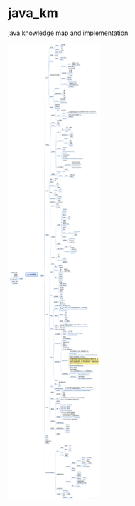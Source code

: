 # java_km
java knowledge map and implementation


<a href="./resource/java_km.png"> <img src="./resource/java_km.png"  /> </a>
